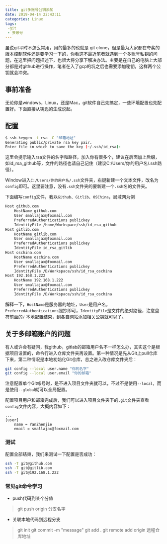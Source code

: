 ```yaml
---
title: git多账号公钥添加
date: 2019-04-14 22:43:11
categories: Linux
tags:
 -git
 - 多账号
---
```

<p id="div-border-left-blue">虽说git平时不怎么常用，用的最多的也就是 git clone，但是最为大家都在夸奖的版本控制软件还是要学习一下的，你看这不最近笔者就遇到一个多账号私钥的问题，在这里把问题描述下，也很大将分享下解决办法。主要是在自己的电脑上大部分都是对github进行操作，笔者在入了gcp的坑之后也需要添加秘钥，这样两个公钥就会冲突。</p>
<!--more-->

## 事前准备
无论你是windows，Linux，还是Mac，git软件自己先搞定，一些环境配置也先配置好。下面直接从钥匙的生成说起。

## 配置
```bash
$ ssh-keygen -t rsa -C "邮箱地址"
Generating public/private rsa key pair.
Enter file in which to save the key (~/.ssh/id_rsa):
```
这里会提示输入rsa文件的名字和路径，加入你有很多个，建议在后面加上后缀，如id_rsa_github等，文件的路径也请自己记住（建议C:/Users/你的用户名/.ssh路径）。

Window进入`C:/Users/你的用户名/.ssh`文件夹，右键新建一个文本文件，改名为`config`即可。这里要注意，没有`.ssh`文件夹的要新建一个`.ssh`名的文件夹。

下面编写`config`文件，我以`Github`、`Gitlib`、`OSChina`，局域网为例

```XML
Host github.com
    HostName github.com
    User smallajax@foxmail.com
    PreferredAuthentications publickey
    IdentityFile /home/Workspace/ssh/id_rsa_github
Host gitlib.com
    HostName gitlib.com
    User smallajax@foxmail.com
    PreferredAuthentications publickey
    IdentityFile id_rsa_gitlib
Host oschina.com
    HostName oschina.com
    User smallajax@foxmail.com
    PreferredAuthentications publickey
    IdentityFile /D/Workspace/ssh/id_rsa_oschina
Host 192.168.1.222
    HostName 192.168.1.222
    User smallajax@foxmail.com
    PreferredAuthentications publickey
    IdentityFile /D/Workspace/ssh/id_rsa_oschina
```
解释一下，`HostName`是服务器的地址，`User`是用户名，`PreferredAuthentications`照抄即可，`IdentityFile`是文件的绝对路径，注意盘符前面的`/`
本地配置结束，到各自网站添加相关公钥就可以了。

## 关于多邮箱账户的问题
有人或许会有疑问，我github，gitlab的邮箱用户名不一样怎么办，其实这个是根据项目设置的，命令行进入仓库文件夹再设置。第一种情况是先从Git上pull仓库下来，第二种情况是本地初始化Git仓库，总之进入改仓库文件夹后：

```bash
git config --local user.name "你的名字"
git config --local user.email "你的邮箱"
```
注意配置单个Git帐号时，是不进入项目文件夹就可以，不过不是使用`--local`，而是使用`--globa`l就可以全局配置。

配置项目用户和邮箱完成后，我们可以进入项目文件夹下的`.git`文件夹查看`config`文件内容，大概内容如下：
```
...
[user]
    name = YanZhenjie
    email = smallajax@foxmail.com
```

### 测试
配置全部结束，我们来测试一下配置是否成功：
```bash
ssh -T git@github.com
ssh -T git@gitlib.com
ssh -T git@192.168.1.222
```
### 常见git命令学习
- push代码到某个分值
>git push origin 分支名字

- 关联本地代码到远程分支
>git init
git commit -m "message"
git add .
git remote add origin 远程仓库地址